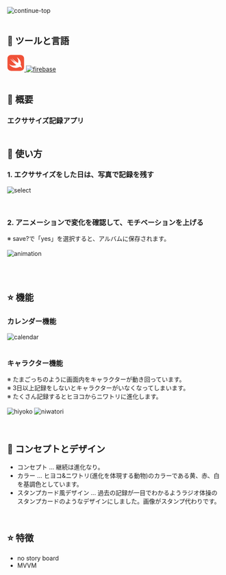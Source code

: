 ![continue-top](https://user-images.githubusercontent.com/98724087/153704237-79dbb7c6-cf55-4ba3-9303-1a6b657219fb.png)<br><br>

## 🔧 ツールと言語
<a href="https://developer.apple.com/swift/" target="_blank" rel="noreferrer"> <img src="https://raw.githubusercontent.com/devicons/devicon/master/icons/swift/swift-original.svg" alt="swift" width="40" height="40"/> </a>
<a href="https://firebase.google.com/" target="_blank" rel="noreferrer"> <img src="https://www.vectorlogo.zone/logos/firebase/firebase-icon.svg" alt="firebase" width="40" height="40"/> </a>
<br><br>

## 💬 概要
### エクササイズ記録アプリ<br><br>

## 📃 使い方
### 1. エクササイズをした日は、写真で記録を残す<br>
![select](https://user-images.githubusercontent.com/98724087/155554088-0d4712d0-ba49-4e17-94a1-147e38d56169.gif)

<br>

### 2. アニメーションで変化を確認して、モチベーションを上げる
※ save?で「yes」を選択すると、アルバムに保存されます。<br><br>
![animation](https://user-images.githubusercontent.com/98724087/155554064-093080b9-2e36-4e6d-b468-424e54736639.gif)

<br><br>

## ⭐️ 機能
### カレンダー機能<br>
![calendar](https://user-images.githubusercontent.com/98724087/155554083-2cfc8ff1-8607-471e-a9e0-33ce895cfc2c.gif)<br><br>
### キャラクター機能<br>
※  たまごっちのように画面内をキャラクターが動き回っています。<br>
※  3日以上記録をしないとキャラクターがいなくなってしまいます。<br>
※  たくさん記録するとヒヨコからニワトリに進化します。<br><br>
![hiyoko](https://user-images.githubusercontent.com/98724087/155550819-5d4793f4-d9d4-499a-8050-f2fe7804772a.gif)
![niwatori](https://user-images.githubusercontent.com/98724087/155550860-a6923592-ef0d-4e6b-8082-1b7fe18ea4e3.gif)<br><br>
<br>

## 🎨  コンセプトとデザイン
- コンセプト ... 継続は進化なり。
- カラー ... ヒヨコ&ニワトリ(進化を体現する動物)のカラーである黄、赤、白を基調色としています。
- スタンプカード風デザイン ... 過去の記録が一目でわかるようラジオ体操のスタンプカードのようなデザインにしました。画像がスタンプ代わりです。

<br>

## ⭐️  特徴
- no story board
- MVVM

